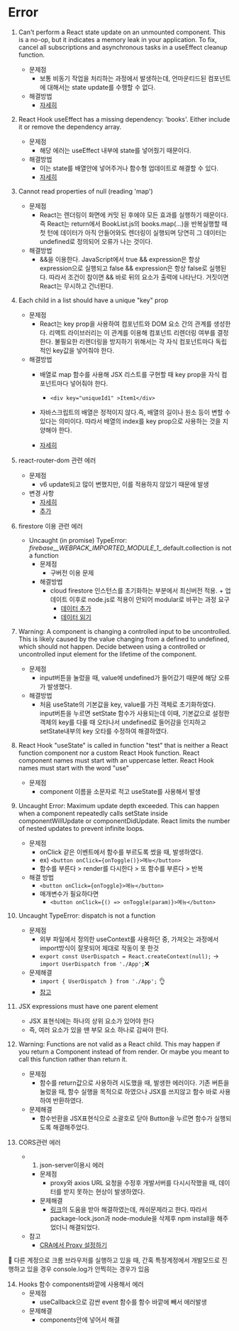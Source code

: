# Error

1. Can't perform a React state update on an unmounted component. This is a no-op, but it indicates a memory leak in your application. To fix, cancel all subscriptions and asynchronous tasks in a useEffect cleanup function.

    - 문제점
        - 보통 비동기 작업을 처리하는 과정에서 발생하는데, 언마운티드된 컴포넌트에 대해서는 state update를 수행할 수 없다.
    - 해결방법
        - [자세히](https://velog.io/@ohgoodkim/-%EC%97%90%EB%9F%AC%EB%85%B8%ED%8A%B8-Cant-perform-a-React-state-update-on-an-unmounted-component)

2. React Hook useEffect has a missing dependency: 'books'. Either include it or remove the dependency array.

    - 문제점
        - 해당 에러는 useEffect 내부에 state를 넣어줬기 때문이다.
    - 해결방법
        - 이는 state를 배열안에 넣어주거나 함수형 업데이트로 해결할 수 있다.
        - [자세히](https://kyounghwan01.github.io/blog/React/exhaustive-deps-warning/#_1-useeffect%E1%84%82%E1%85%A2-state%E1%84%85%E1%85%B3%E1%86%AF-%E1%84%82%E1%85%A5%E1%87%82%E1%84%8B%E1%85%A5%E1%84%8C%E1%85%AE%E1%86%B7)

3. Cannot read properties of null (reading 'map')
    - 문제점
        - React는 렌더링이 화면에 커밋 된 후에야 모든 효과를 실행하기 때문이다. 즉 React는 return에서 BookList.js의 books.map(...)을 반복실행할 때 첫 턴에 데이터가 아직 안들어와도 렌더링이 실행되며 당연히 그 데이터는 undefined로 정의되어 오류가 나는 것이다.
    - 해결방법
        - &&을 이용한다. JavaScript에서 true && expression은 항상 expression으로 실행되고 false && expression은 항상 false로 실행된다. 따라서 조건이 참이면 && 바로 뒤의 요소가 출력에 나타난다. 거짓이면 React는 무시하고 건너뛴다. 
4. Each child in a list should have a unique "key" prop

    - 문제점
        - React는 key prop을 사용하여 컴포넌트와 DOM 요소 간의 관계를 생성한다. 리액트 라이브러리는 이 관계를 이용해 컴포넌트 리렌더링 여부를 결정한다. 불필요한 리렌더링을 방지하기 위해서는 각 자식 컴포넌트마다 독립적인 key값을 넣어줘야 한다.
    - 해결방법
        - 배열로 map 함수를 사용해 JSX 리스트를 구현할 때 key prop을 자식 컴포넌트마다 넣어줘야 한다.
            - ``<div key="uniqueId1" >Item1</div>``

        - 자바스크립트의 배열은 정적이지 않다.즉, 배열의 길이나 원소 등이 변할 수 있다는 의미이다. 따라서 배열의 index를 key prop으로 사용하는 것을 지양해야 한다.
        - [자세히](https://crong-dev.tistory.com/47)

5. react-router-dom 관련 에러
    - 문제점
        - v6 update되고 많이 변했지만, 이를 적용하지 않았기 때문에 발생
    - 변경 사항
        - [자세히](https://velog.io/@ksmfou98/React-Router-v6-%EC%97%85%EB%8D%B0%EC%9D%B4%ED%8A%B8-%EC%A0%95%EB%A6%AC)
        - [추가](https://blog.woolta.com/categories/1/posts/211)

6. firestore 이용 관련 에러
    - Uncaught (in promise) TypeError: _firebase__WEBPACK_IMPORTED_MODULE_1__.default.collection is not a function
        - 문제점
            - 구버전 이용 문제
        - 해결방법
            - cloud firestore 인스턴스를 초기화하는 부분에서 최신버전 적용. + 업데이트 이후로 node.js로 적용이 안되어 modular로 바꾸는 과정 요구
                - [데이터 추가](https://firebase.google.com/docs/firestore/manage-data/add-data)
                - [데이터 읽기](https://modularfirebase.web.app/common-use-cases/firestore/)

7. Warning: A component is changing a controlled input to be uncontrolled. This is likely caused by the value changing from a defined to undefined, which should not happen. Decide between using a controlled or uncontrolled input element for the lifetime of the component.
    - 문제점
        -  input버튼을 눌렀을 때, value에 undefined가 들어갔기 때문에 해당 오류가 발생했다. 
    - 해결방법
        - 처음 useState의 기본값을 key, value를 가진 객체로 초기화하였다. input버튼을 누르면 setState 함수가 사용되는데 이때, 기본값으로 설정한 객체의 key를 다룰 때 오타나서 undefined로 들어감을 인지하고 setState내부의 key 오타를 수정하여 해결하였다.

8. React Hook "useState" is called in function "test" that is neither a React function component nor a custom React Hook function. React component names must start with an uppercase letter. React Hook names must start with the word "use"
    - 문제점
        - component 이름을 소문자로 적고 useState를 사용해서 발생

9. Uncaught Error: Maximum update depth exceeded. This can happen when a component repeatedly calls setState inside componentWillUpdate or componentDidUpdate. React limits the number of nested updates to prevent infinite loops.
    - 문제점
        - onClick 같은 이벤트에서 함수를 부르도록 썼을 때, 발생하였다.
        - ex) `` <button onClick={onToggle()}>메뉴</button> ``
        - 함수를 부른다 > render를 다시한다 > 또 함수를 부른다 > 반복
    - 해결 방법
        - ``<button onClick={onToggle}>메뉴</button>``
        - 매개변수가 필요하다면
            - ``<button onClick={() => onToggle(param)}>메뉴</button>``
10. Uncaught TypeError: dispatch is not a function
    - 문제점
        - 외부 파일에서 정의한 useContext를 사용하던 중, 가져오는 과정에서 import방식이 잘못되어 제대로 작동이 못 한것
        - ``export const UserDispatch = React.createContext(null);`` -> ``import UserDispatch from './App';``❌
    - 문제해결
        - ``import { UserDispatch } from './App';`` 👌
        - [참고](https://ljh86029926.gitbook.io/coding-apple-react/undefined/import-export)

11. JSX expressions must have one parent element
    - JSX 표현식에는 하나의 상위 요소가 있어야 한다
    - 즉, 여러 요소가 있을 땐 부모 요소 하나로 감싸야 한다.

12. Warning: Functions are not valid as a React child. This may happen if you return a Component instead of <Component /> from render. Or maybe you meant to call this function rather than return it.
    - 문제점
        - 함수를 return값으로 사용하려 시도했을 때, 발생한 에러이다. 기존 버튼을 눌렀을 때, 함수 실행을 목적으로 하였으나 JSX를 쓰지않고 함수 바로 사용하여 반환하였다.
    - 문제해결
        - 함수반환을 JSX표현식으로 소괄호로 닫아 Button을 누르면 함수가 실행되도록 해결해주었다.

13. CORS관련 에러  
    - 1. json-server이용시 에러
        - 문제점
            - proxy와 axios URL 요청을 수정후 개발서버를 다시시작했을 때, 데이터를 받지 못하는 현상이 발생하였다.
        - 문제해결
            - [링크](https://stackoverflow.com/questions/48291950/proxy-not-working-for-react-and-node)의 도움을 받아 해결하였는데, 캐쉬문제라고 한다. 따라서 package-lock.json과 node-module을 삭제후 npm install을 해주었더니 해결되었다.
    - 참고
        - [CRA에서 Proxy 설정하기](https://biio-studying.tistory.com/238)

🧨 다른 계정으로 크롬 브라우저를 실행하고 있을 때, 간혹 특정계정에서 개발모드로 진행하고 있을 경우 console.log가 안찍히는 경우가 있음

14. Hooks 함수 components바깥에 사용해서 에러
    - 문제점
        - useCallback으로 감싼 event 함수를 함수 바깥에 빼서 에러발생
    - 문제해결
        - components안에 넣어서 해결